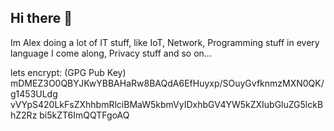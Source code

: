 ## Hi there 👋
Im Alex doing a lot of IT stuff, like IoT, Network, Programming stuff in every language I come along, Privacy stuff and so on...

lets encrypt: (GPG Pub Key) 
mDMEZ3O0QBYJKwYBBAHaRw8BAQdA6EfHuyxp/SOuyGvfknmzMXN0QK/g1453ULdg vVYpS420LkFsZXhhbmRlciBMaW5kbmVyIDxhbGV4YW5kZXIubGluZG5lckBhZ2Rz bi5kZT6ImQQTFgoAQ
<!--
**agmes4/agmes4** is a ✨ _special_ ✨ repository because its `README.md` (this file) appears on your GitHub profile.

Here are some ideas to get you started:

- 🔭 I’m currently working on ...
- 🌱 I’m currently learning ...
- 👯 I’m looking to collaborate on ...
- 🤔 I’m looking for help with ...
- 💬 Ask me about ...
- 📫 How to reach me: ...
- 😄 Pronouns: ...
- ⚡ Fun fact: ...
-->
